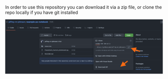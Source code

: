 In order to use this repository you can download it via a zip file, or clone the repo locally if you have git installed

![github_download](resources/github_download.png)